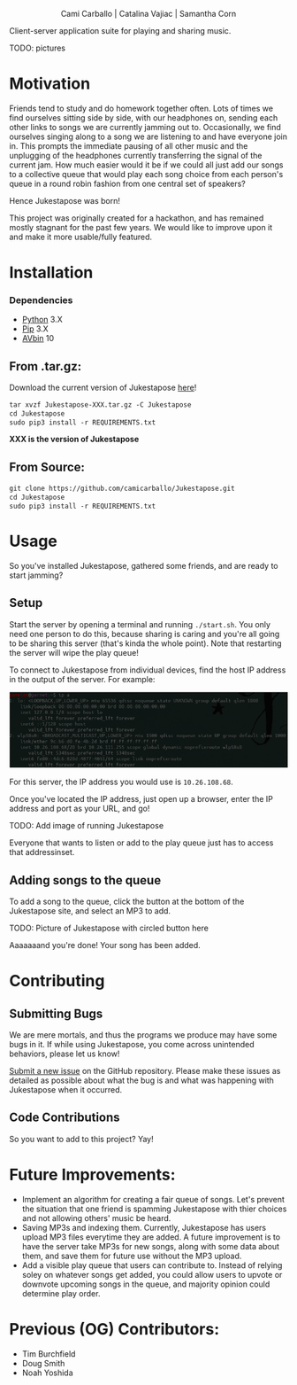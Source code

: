 <p align="center"> Cami Carballo | Catalina Vajiac | Samantha Corn </p>

Client-server application suite for playing and sharing music.

TODO: pictures

# Motivation

Friends tend to study and do homework together often.  Lots of times we find ourselves sitting side 
by side, with our headphones on, sending each other links to songs we are currently jamming out to.
Occasionally, we find ourselves singing along to a song we are listening to and have everyone join
in. This prompts the immediate pausing of all other music and the unplugging of the headphones
currently transferring the signal of the current jam. How much easier would it be if we could all
just add our songs to a collective queue that would play each song choice from each person's queue
in a round robin fashion from one central set of speakers? 

Hence Jukestapose was born!

This project was originally created for a hackathon, and has remained mostly stagnant for the past
few years. We would like to improve upon it and make it more usable/fully featured.

# Installation

### Dependencies

* [Python] 3.X
* [Pip] 3.X
* [AVbin] 10

## From .tar.gz:

Download the current version of Jukestapose [here]!

```
tar xvzf Jukestapose-XXX.tar.gz -C Jukestapose
cd Jukestapose
sudo pip3 install -r REQUIREMENTS.txt
```

**XXX is the version of Jukestapose**

## From Source:

```
git clone https://github.com/camicarballo/Jukestapose.git
cd Jukestapose
sudo pip3 install -r REQUIREMENTS.txt
```

# Usage

So you've installed Jukestapose, gathered some friends, and are ready to start jamming?

## Setup

Start the server by opening a terminal and running `./start.sh`. You only need one person to do this, because sharing is caring and you're all going to be sharing this server (that's kinda the whole point). Note that restarting the server will wipe the play queue!

To connect to Jukestapose from individual devices, find the host IP address in the output of the server. For example:

![](images/ip-a.png)

For this server, the IP address you would use is `10.26.108.68`. 

Once you've located the IP address, just open up a browser, enter the IP address and port as your URL, and go!

TODO: Add image of running Jukestapose

Everyone that wants to listen or add to the play queue just has to access that addressinset.

## Adding songs to the queue

To add a song to the queue, click the button at the bottom of the Jukestapose site, and select an MP3 to add.

TODO: Picture of Jukestapose with circled button here

Aaaaaaand you're done! Your song has been added.

# Contributing

## Submitting Bugs

We are mere mortals, and thus the programs we produce may have some bugs in it. If while using Jukestapose, you come across unintended behaviors, please let us know!

[Submit a new issue] on the GitHub repository. Please make these issues as detailed as possible about what the bug is and what was happening with Jukestapose when it occurred. 

## Code Contributions

So you want to add to this project? Yay! 

# Future Improvements:
* Implement an algorithm for creating a fair queue of songs. Let's prevent the situation that one friend is spamming Jukestapose with thier choices and not allowing others' music be heard.
* Saving MP3s and indexing them. Currently, Jukestapose has users upload MP3 files everytime they are added. A future improvement is to have the server take MP3s for new songs, along with some data about them, and save them for future use without the MP3 upload. 
* Add a visible play queue that users can contribute to. Instead of relying soley on whatever songs get added, you could allow users to upvote or downvote upcoming songs in the queue, and majority opinion could determine play order. 

# Previous (OG) Contributors:
* Tim Burchfield
* Doug Smith
* Noah Yoshida

[Python]: 		        https://python.org
[Pip]:    		        https://pypi.org/project/pip/
[AVbin]:                https://avbin.github.io/AVbin/Download.html
[Submit a new issue]:	https://github.com/camicarballo/Jukestapose/issues/new
[here]:                 https://github.com/camicarballo/Jukestapose/releases
